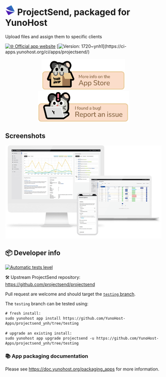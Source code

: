 <!--
N.B.: This README was automatically generated by <https://github.com/YunoHost/apps_tools/blob/main/readme_generator>
It shall NOT be edited by hand.
-->

<h1>
  <img src="https://raw.githubusercontent.com/YunoHost/apps/main/logos/projectsend.png" width="32px" alt="Logo of ProjectSend">
  ProjectSend, packaged for YunoHost
</h1>

Upload files and assign them to specific clients

[![🌐 Official app website](https://img.shields.io/badge/Official_app_website-darkgreen?style=for-the-badge)](https://www.projectsend.org/)
[![Version: 1720~ynh1](https://img.shields.io/badge/Version-1720~ynh1-rgba(0,150,0,1)?style=for-the-badge)](https://ci-apps.yunohost.org/ci/apps/projectsend/)

<div align="center">
<a href="https://apps.yunohost.org/app/projectsend"><img height="100px" src="https://github.com/YunoHost/yunohost-artwork/raw/refs/heads/main/badges/neopossum-badges/badge_more_info_on_the_appstore.svg"/></a>
<a href="https://github.com/YunoHost-Apps/projectsend_ynh/issues"><img height="100px" src="https://github.com/YunoHost/yunohost-artwork/raw/refs/heads/main/badges/neopossum-badges/badge_report_an_issue.svg"/></a>
</div>


## Screenshots
![Screenshot of ProjectSend](./doc/screenshots/screenshots.png)

## 📦 Developer info

[![Automatic tests level](https://apps.yunohost.org/badge/cilevel/projectsend)](https://ci-apps.yunohost.org/ci/apps/projectsend/)

🛠️ Upstream ProjectSend repository: <https://github.com/projectsend/projectsend>

Pull request are welcome and should target the [`testing` branch](https://github.com/YunoHost-Apps/projectsend_ynh/tree/testing).

The `testing` branch can be tested using:
```
# fresh install:
sudo yunohost app install https://github.com/YunoHost-Apps/projectsend_ynh/tree/testing

# upgrade an existing install:
sudo yunohost app upgrade projectsend -u https://github.com/YunoHost-Apps/projectsend_ynh/tree/testing
```

### 📚 App packaging documentation

Please see <https://doc.yunohost.org/packaging_apps> for more information.